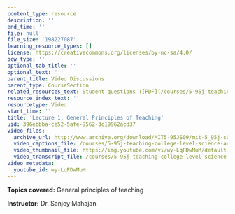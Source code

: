 ```yaml
---
content_type: resource
description: ''
end_time: ''
file: null
file_size: '198227087'
learning_resource_types: []
license: https://creativecommons.org/licenses/by-nc-sa/4.0/
ocw_type: ''
optional_tab_title: ''
optional_text: ''
parent_title: Video Discussions
parent_type: CourseSection
related_resources_text: Student questions ([PDF](/courses/5-95j-teaching-college-level-science-and-engineering-spring-2009/resources/mit5_95js09_res04))
resource_index_text: ''
resourcetype: Video
start_time: ''
title: 'Lecture 1: General Principles of Teaching'
uid: 396ebbba-ce52-5afe-9562-3c19962acd37
video_files:
  archive_url: http://www.archive.org/download/MIT5-95JS09/mit-5_95j-s09-lec01_300k_pano.mp4
  video_captions_file: /courses/5-95j-teaching-college-level-science-and-engineering-spring-2009/ebb2dc8509fa5ac5870d9c35fe2b572f_wy-LqFDwMuM.vtt
  video_thumbnail_file: https://img.youtube.com/vi/wy-LqFDwMuM/default.jpg
  video_transcript_file: /courses/5-95j-teaching-college-level-science-and-engineering-spring-2009/cd3b6a06b4f4d73fcf3f91477add1191_wy-LqFDwMuM.pdf
video_metadata:
  youtube_id: wy-LqFDwMuM
---
```


**Topics covered:** General principles of teaching  
  
**Instructor:** Dr. Sanjoy Mahajan

